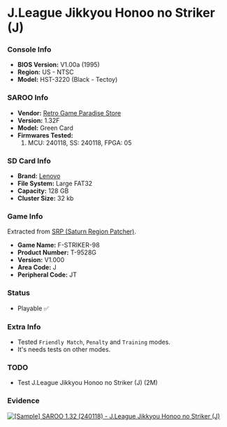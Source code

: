 # J.League Jikkyou Honoo no Striker (J)

### Console Info

- <b>BIOS Version:</b> V1.00a (1995)
- <b>Region:</b> US - NTSC
- <b>Model:</b> HST-3220 (Black - Tectoy)

### SAROO Info

- <b>Vendor:</b> [Retro Game Paradise Store](https://s.click.aliexpress.com/e/_DlCqvfB)
- <b>Version:</b> 1.32F
- <b>Model:</b> Green Card
- <b>Firmwares Tested:</b>
  1. MCU: 240118, SS: 240118, FPGA: 05

### SD Card Info

- <b>Brand:</b> [Lenovo](https://s.click.aliexpress.com/e/_DBowUFx)
- <b>File System:</b> Large FAT32
- <b>Capacity:</b> 128 GB
- <b>Cluster Size:</b> 32 kb

### Game Info

Extracted from [SRP (Saturn Region Patcher)](https://segaxtreme.net/resources/saturn-region-patcher.81/download).

- <b>Game Name:</b> F-STRIKER-98
- <b>Product Number:</b> T-9528G
- <b>Version:</b> V1.000
- <b>Area Code:</b> J
- <b>Peripheral Code:</b> JT

### Status

- Playable :white_check_mark:

### Extra Info

- Tested `Friendly Match`, `Penalty` and `Training` modes.
- It's needs tests on other modes.

### TODO

- Test J.League Jikkyou Honoo no Striker (J) (2M)

### Evidence

[![[Sample] SAROO 1.32 (240118) - J.League Jikkyou Honoo no Striker (J)](https://img.youtube.com/vi/ylBqB-MXJqg/0.jpg)](https://www.youtube.com/watch?v=ylBqB-MXJqg)
